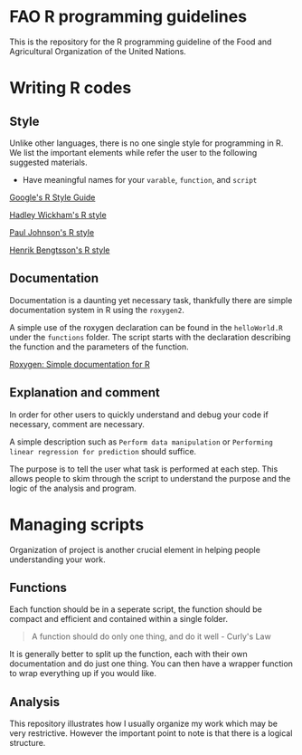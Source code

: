 # FAO R programming guidelines

This is the repository for the R programming guideline of the Food and
Agricultural Organization of the United Nations.


# Writing R codes

## Style

Unlike other languages, there is no one single style for programming
in R. We list the important elements while refer the user to the
following suggested materials.

* Have meaningful names for your `varable`, `function`, and `script`

[Google's R Style
Guide](http://google-styleguide.googlecode.com/svn/trunk/Rguide.xml)

[Hadley Wickham's R style](http://adv-r.had.co.nz/Style.html)

[Paul Johnson's R
style](http://cran.r-project.org/web/packages/rockchalk/vignettes/Rstyle.pdf)

[Henrik Bengtsson's R style](https://docs.google.com/document/d/1esDVxyWvH8AsX-VJa-8oqWaHLs4stGlIbk8kLc5VlII/edit)

## Documentation

Documentation is a daunting yet necessary task, thankfully there are
simple documentation system in R using the `roxygen2`.

A simple use of the roxygen declaration can be found in the
`helloWorld.R` under the `functions` folder. The script starts with
the declaration describing the function and the parameters of the
function.

[Roxygen: Simple documentation for
R](https://github.com/yihui/roxygen2)


## Explanation and comment

In order for other users to quickly understand and debug your code if
necessary, comment are necessary.

A simple description such as `Perform data manipulation` or
`Performing linear regression for prediction` should suffice. 

The purpose is to tell the user what task is performed at each step.
This allows people to skim through the script to understand the
purpose and the logic of the analysis and program.



# Managing scripts

Organization of project is another crucial element in helping people
understanding your work.


## Functions

Each function should be in a seperate script, the function should be
compact and efficient and contained within a single folder.

> A function should do only one thing, and do it well - Curly's Law


It is generally better to split up the function, each with their own
documentation and do just one thing. You can then have a wrapper
function to wrap everything up if you would like.


## Analysis

This repository illustrates how I usually organize my work which may
be very restrictive. However the important point to note is that there
is a logical structure.
